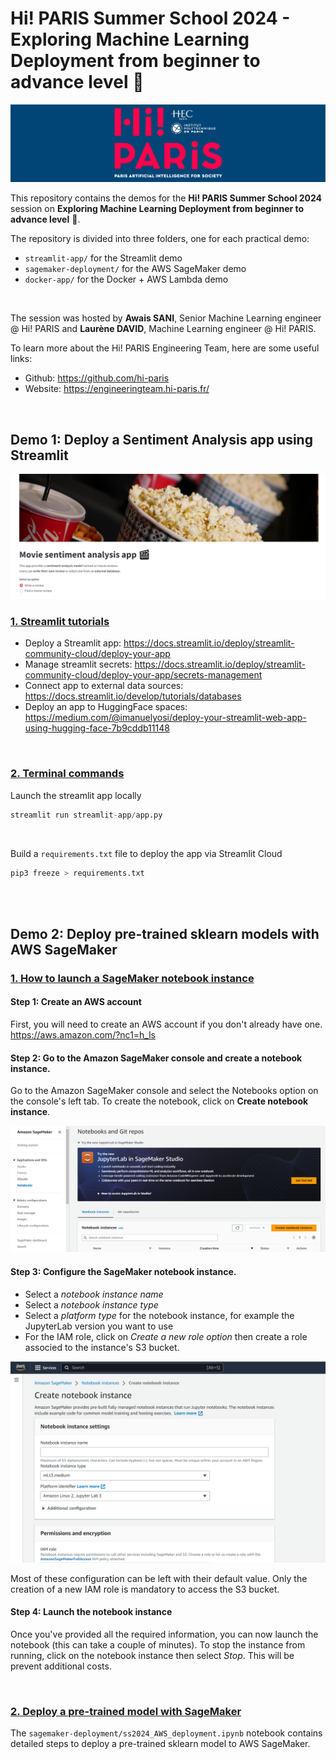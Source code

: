 # Hi! PARIS Summer School 2024 - Exploring Machine Learning Deployment from beginner to advance level 🚀

![Alt text](images/hi-paris.png)

This repository contains the demos for the **Hi! PARIS Summer School 2024** session on **Exploring Machine Learning Deployment from beginner to advance level** 🚀.

The repository is divided into three folders, one for each practical demo:
- `streamlit-app/` for the Streamlit demo
- `sagemaker-deployment/` for the AWS SageMaker demo
- `docker-app/` for the Docker + AWS Lambda demo 

<br>

The session was hosted by  **Awais SANI**, Senior Machine Learning engineer @ Hi! PARIS and **Laurène DAVID**, Machine Learning engineer @ Hi! PARIS.

To learn more about the Hi! PARIS Engineering Team, here are some useful links:
- Github: https://github.com/hi-paris
- Website: https://engineeringteam.hi-paris.fr/

<br> 

## Demo 1: Deploy a Sentiment Analysis app using Streamlit 

![Alt text](images/app_demo.PNG)



### <u>1. Streamlit tutorials</u>
- Deploy a Streamlit app: https://docs.streamlit.io/deploy/streamlit-community-cloud/deploy-your-app
- Manage streamlit secrets: https://docs.streamlit.io/deploy/streamlit-community-cloud/deploy-your-app/secrets-management
- Connect app to external data sources: https://docs.streamlit.io/develop/tutorials/databases
- Deploy an app to HuggingFace spaces: https://medium.com/@imanuelyosi/deploy-your-streamlit-web-app-using-hugging-face-7b9cddb11148
<br>

### <u>2. Terminal commands</u>

Launch the streamlit app locally <br>
```python 
streamlit run streamlit-app/app.py
```
<br>

Build a `requirements.txt` file to deploy the app via Streamlit Cloud
```python
pip3 freeze > requirements.txt
```
<br>
<br>

## Demo 2: Deploy pre-trained sklearn models with AWS SageMaker 

### <u>1. How to launch a SageMaker notebook instance</u> 

#### Step 1: Create an AWS account
First, you will need to create an AWS account if you don't already have one. <br>
https://aws.amazon.com/?nc1=h_ls

#### Step 2: Go to the Amazon SageMaker console and create a notebook instance.

Go to the Amazon SageMaker console and select the Notebooks option on the console's left tab.
To create the notebook, click on **Create notebook instance**.

![...](images/notebook_console.PNG)


#### Step 3: Configure the SageMaker notebook instance.

- Select a *notebook instance name*
- Select a *notebook instance type* 
- Select a *platform type* for the notebook instance, for example the JupyterLab version you want to use 
- For the IAM role, click on *Create a new role option* then create a role associed to the instance's S3 bucket. 

![](images/create_notebook.PNG)

Most of these configuration can be left with their default value. Only the creation of a new IAM role is mandatory to access the S3 bucket.

#### Step 4: Launch the notebook instance 
Once you've provided all the required information, you can now launch the notebook (this can take a couple of minutes). To stop the instance from running, click on the notebook instance then select *Stop*. This will be prevent additional costs.

<br>

### <u>2. Deploy a pre-trained model with SageMaker</u>
The `sagemaker-deployment/ss2024_AWS_deployment.ipynb` notebook contains detailed steps to deploy a pre-trained sklearn model to AWS SageMaker.  


